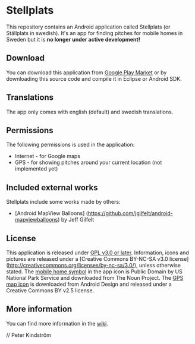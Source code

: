 # Stellplats
This repository contains an Android application called Stellplats (or Ställplats in swedish). 
It's an app for finding pitches for mobile homes in Sweden but it is **no longer under active development!**


## Download
You can download this application from [Google Play Market](http://play.google.com/store/apps/details?id=se.campingwebben.android.stellplats) 
or by downloading this source code and compile it in Eclipse or Android SDK.


## Translations
The app only comes with english (default) and swedish translations. 


## Permissions
The following permissions is used in the application:

* Internet - for Google maps
* GPS - for showing pitches around your current location (not implemented yet)


## Included external works
Stellplats include some works made by others:

* [Android MapView Balloons] (https://github.com/jgilfelt/android-mapviewballoons) by Jeff Gilfelt


## License
This application is released under [GPL v3.0 or later](http://www.gnu.org/licenses/gpl.html).
Information, icons and pictures are released under a [Creative Commons BY-NC-SA v3.0 license]
(http://creativecommons.org/licenses/by-nc-sa/3.0/), unless otherwise stated.
The [mobile home symbol](http://thenounproject.com/en-us/noun/rv/) in the app icon is Public Domain by 
US National Park Service and downloaded from The Noun Project.
The [GPS map icon](http://developer.android.com/design/downloads/) is downloaded from Android Design and 
released under a Creative Commons BY v2.5 license.


## More information
You can find more information in the [wiki](https://github.com/mekanoid/Stellplats/wiki/).


// Peter Kindström